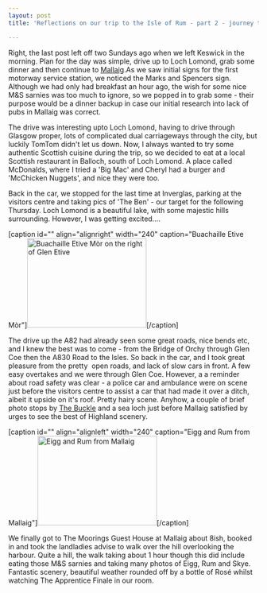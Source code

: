 ```yaml
---
layout: post
title: 'Reflections on our trip to the Isle of Rum - part 2 - journey to Mallaig...'

---
```


Right, the last post left off two Sundays ago when we left Keswick in the morning. Plan for the day was simple, drive up to Loch Lomond, grab some dinner and then continue to <a title="Wikipedia article on Mallaig" href="http://en.wikipedia.org/wiki/Mallaig">Mallaig</a>.As we saw initial signs for the first motorway service station, we noticed the Marks and Spencers sign. Although we had only had breakfast an hour ago, the wish for some nice M&amp;S sarnies was too much to ignore, so we popped in to grab some - their purpose would be a dinner backup in case our initial research into lack of pubs in Mallaig was correct.

The drive was interesting upto Loch Lomond, having to drive through Glasgow proper, lots of complicated dual carriageways through the city, but luckily TomTom didn't let us down. Now, I always wanted to try some authentic Scottish cuisine during the trip, so we decided to eat at a local Scottish restaurant in Balloch, south of Loch Lomond. A place called McDonalds, where I tried a 'Big Mac' and Cheryl had a burger and 'McChicken Nuggets', and nice they were too.

Back in the car, we stopped for the last time at Inverglas, parking at the visitors centre and taking pics of 'The Ben' - our target for the following Thursday. Loch Lomond is a beautiful lake, with some majestic hills surrounding. However, I was getting excited....

[caption id="" align="alignright" width="240" caption="Buachaille Etive Mòr"]<a href="http://www.flickr.com/photos/goatifiedcreature/3648087564/"><img title="Buachaille Etive Mòr" src="http://farm4.static.flickr.com/3415/3648087564_758c292c3f_m.jpg" alt="Buachaille Etive Mòr on the right of Glen Etive" width="240" height="180" /></a>[/caption]

The drive up the A82 had already seen some great roads, nice bends etc, and I knew the best was to come - from the Bridge of Orchy through Glen Coe then the A830 Road to the Isles. So back in the car, and I took great pleasure from the pretty  open roads, and lack of slow cars in front. A few easy overtakes and we were through Glen Coe. However, a a reminder about road safety was clear - a police car and ambulance were on scene just before the visitors centre to assist a car that had made it over a ditch, albeit it upside on it's roof. Pretty hairy scene. Anyhow, a couple of brief photo stops by <a title="Wikipedia article on Buachaille Etive Mòr" href="http://en.wikipedia.org/wiki/Buachaille_Etive_Mòr">The Buckle</a> and a sea loch just before Mallaig satisfied by urges to see the best of Highland scenery.

[caption id="" align="alignleft" width="240" caption="Eigg and Rum from Mallaig"]<a href="http://www.flickr.com/photos/goatifiedcreature/sets/72157619939085536/"><img title="Eigg and Rum from Mallaig" src="http://farm4.static.flickr.com/3352/3647407557_37fd2e36d8_m.jpg" alt="Eigg and Rum from Mallaig" width="240" height="180" /></a>[/caption]

We finally got to The Moorings Guest House at Mallaig about 8ish, booked in and took the landladies advise to walk over the hill overlooking the harbour. Quite a hill, the walk taking about 1 hour though this did include eating those M&amp;S sarnies and taking many photos of Eigg, Rum and Skye. Fantastic scenery, beautiful weather rounded off by a bottle of Rosé whilst watching The Apprentice Finale in our room.
